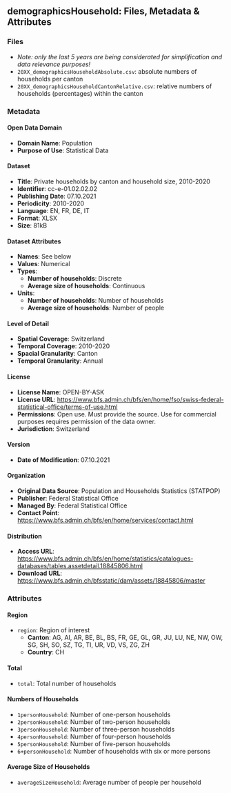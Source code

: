 ## demographicsHousehold: Files, Metadata & Attributes

### **Files**
- *Note: only the last 5 years are being considerated for simplification and data relevance purposes!*
- ```20XX_demographicsHouseholdAbsolute.csv```: absolute numbers of households per canton
- ```20XX_demographicsHouseholdCantonRelative.csv```: relative numbers of households (percentages) within the canton

### Metadata

#### Open Data Domain
- **Domain Name**: Population
- **Purpose of Use**: Statistical Data

#### Dataset
- **Title**: Private households by canton and household size, 2010-2020
- **Identifier**: cc-e-01.02.02.02
- **Publishing Date**: 07.10.2021
- **Periodicity**: 2010-2020
- **Language**: EN, FR, DE, IT
- **Format**: XLSX
- **Size**: 81kB

#### Dataset Attributes
- **Names**: See below
- **Values**: Numerical
- **Types**:
  - **Number of households**: Discrete
  - **Average size of households**: Continuous
- **Units**: 
  - **Number of households**: Number of households
  - **Average size of households**: Number of people

#### Level of Detail
- **Spatial Coverage**: Switzerland
- **Temporal Coverage**: 2010-2020
- **Spacial Granularity**: Canton
- **Temporal Granularity**: Annual

#### License
- **License Name**: OPEN-BY-ASK
- **License URL**: https://www.bfs.admin.ch/bfs/en/home/fso/swiss-federal-statistical-office/terms-of-use.html
- **Permissions**: Open use. Must provide the source. Use for commercial purposes requires permission of the data owner.
- **Jurisdiction**: Switzerland

#### Version
- **Date of Modification**: 07.10.2021

#### Organization
- **Original Data Source**: Population and Households Statistics (STATPOP)
- **Publisher**: Federal Statistical Office
- **Managed By**: Federal Statistical Office
- **Contact Point**: https://www.bfs.admin.ch/bfs/en/home/services/contact.html

#### Distribution
- **Access URL**: https://www.bfs.admin.ch/bfs/en/home/statistics/catalogues-databases/tables.assetdetail.18845806.html
- **Download URL**: https://www.bfs.admin.ch/bfsstatic/dam/assets/18845806/master

### Attributes

#### Region
- ```region```: Region of interest 
  - **Canton**: AG, AI, AR, BE, BL, BS, FR, GE, GL, GR, JU, LU, NE, NW, OW, SG, SH, SO, SZ, TG, TI, UR, VD, VS, ZG, ZH 
  - **Country**: CH

#### Total
- ```total```: Total number of households

#### Numbers of Households
- ```1personHousehold```: Number of one-person households
- ```2personHousehold```: Number of two-person households
- ```3personHousehold```: Number of three-person households
- ```4personHousehold```: Number of four-person households
- ```5personHousehold```: Number of five-person households
- ```6+personHousehold```: Number of households with six or more persons

#### Average Size of Households
- ```averageSizeHousehold```: Average number of people per household
